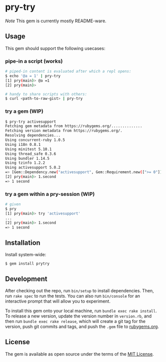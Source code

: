 # pry-try

*Note* This gem is currently mostly README-ware.

## Usage

This gem should support the following usecases:

### pipe-in a script (works)

```bash
# piped-in content is evaluated after which a repl opens:
$ echo '@a = 1' | pry-try
[1] pry(main)> @a =1
[2] pry(main)> 

# handy to share scripts with others:
$ curl <path-to-raw-gist> | pry-try
```

### try a gem (WIP)

```bash
$ pry-try activesupport
Fetching gem metadata from https://rubygems.org/..............
Fetching version metadata from https://rubygems.org/.
Resolving dependencies...
Using concurrent-ruby 1.0.5
Using i18n 0.8.1
Using minitest 5.10.1
Using thread_safe 0.3.6
Using bundler 1.14.5
Using tzinfo 1.2.2
Using activesupport 5.0.2
=> [Gem::Dependency.new("activesupport", Gem::Requirement.new([">= 0"]), :runtime)]
[2] pry(main)> 1.second
=> 1 second
```

### try a gem within a pry-session (WIP)

```bash
# given 
$ pry
[1] pry(main)> try 'activesupport'
...
[2] pry(main)> 1.second
=> 1 second
```


## Installation

Install system-wide:

    $ gem install prytry


## Development

After checking out the repo, run `bin/setup` to install dependencies. Then, run `rake spec` to run the tests. You can also run `bin/console` for an interactive prompt that will allow you to experiment.

To install this gem onto your local machine, run `bundle exec rake install`. To release a new version, update the version number in `version.rb`, and then run `bundle exec rake release`, which will create a git tag for the version, push git commits and tags, and push the `.gem` file to [rubygems.org](https://rubygems.org).


## License

The gem is available as open source under the terms of the [MIT License](http://opensource.org/licenses/MIT).

